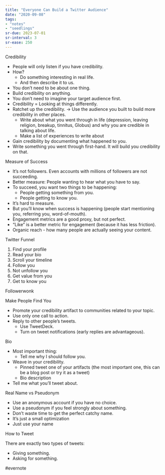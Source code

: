 ```yaml
---
title: "Everyone Can Build a Twitter Audience"
date: "2020-09-08"
tags:
- "notes"
- "seedlings"
sr-due: 2023-07-01
sr-interval: 3
sr-ease: 250
---
```


Credibility

- People will only listen if you have credibility.
- How?
   - Do something interesting in real life.
   - And then describe it to us.
- You don’t need to be about one thing.
- Build credibility on anything.
- You don’t need to imagine your target audience first.
- Credibility = Looking at things differently.
- Ratchet up the credibility. -> Use the audience you built to build more credibility in other places.
   - Write about what you went through in life (depression, leaving religion, breakup, tinnitus, Globus) and why you are credible in talking about life.
   - Make a list of experiences to write about
- Gain credibility by documenting what happened to you.
- Write something you went through first-hand. It will build you credibility on that.

Measure of Success

- It’s not followers. Even accounts with millions of followers are not succeeding.
- Better measure: People wanting to hear what you have to say.
- To succeed, you want two things to be happening:
   - People getting something from you.
   - People getting to know you.
- It’s hard to measure.
- But you’ll know when success is happening (people start mentioning you, referring you, word-of-mouth).
- Engagement metrics are a good proxy, but not perfect.
- “Like” is a better metric for engagement (because it has less friction).
- Organic reach - how many people are actually seeing your content.

Twitter Funnel

1. Find your profile
2. Read your bio
3. Scroll your timeline
4. Follow you
5. Not unfollow you
6. Get value from you
7. Get to know you

Followerwonk

Make People Find You

- Promote your credibility artifact to communities related to your topic.
- Use only one call to action.
- Reply to other people’s tweets.
   - Use TweetDeck.
   - Turn on tweet notifications (early replies are advantageous).

Bio

- Most important thing:
   - Tell me why I should follow you.
- Weave in your credibility.
   - Pinned tweet one of your artifacts (the most important one, this can be a blog post or try it as a tweet)
   - Bio description
- Tell me what you’ll tweet about.

Real Name vs Pseudonym

- Use an anonymous account if you have no choice.
- Use a pseudonym if you feel strongly about something.
- Don’t waste time to get the perfect catchy name.
- It’s just a small optimization
- Just use your name

How to Tweet

There are exactly two types of tweets:

- Giving something.
- Asking for something.

\#evernote

